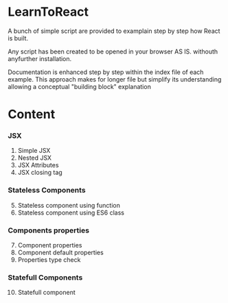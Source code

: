 # LearnToReact

A bunch of simple script are provided to examplain step by step how React is built.

Any script has been created to be opened in your browser AS IS. withouth anyfurther installation.

Documentation is enhanced step by step within the index file of each example.
This approach makes for longer file but simplify its understanding allowing  a conceptual "building block" explanation 

# Content

### JSX

1. Simple JSX
2. Nested JSX
3. JSX Attributes
4. JSX closing tag

### Stateless Components

5. Stateless component using function
6. Stateless component using ES6 class 

### Components properties 

7. Component properties
8. Component default properties
9. Properties type check

### Statefull Components

10. Statefull component 
